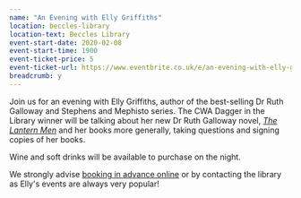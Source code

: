 ```yaml
---
name: "An Evening with Elly Griffiths"
location: beccles-library
location-text: Beccles Library
event-start-date: 2020-02-08
event-start-time: 1900
event-ticket-price: 5
event-ticket-url: https://www.eventbrite.co.uk/e/an-evening-with-elly-griffiths-tickets-83773987251
breadcrumb: y
---
```


Join us for an evening with Elly Griffiths, author of the best-selling Dr Ruth Galloway and Stephens and Mephisto series. The CWA Dagger in the Library winner will be talking about her new Dr Ruth Galloway novel, [<cite>The Lantern Men</cite>](https://suffolk.spydus.co.uk/cgi-bin/spydus.exe/ENQ/OPAC/BIBENQ?BRN=2687390) and her books more generally, taking questions and signing copies of her books.

Wine and soft drinks will be available to purchase on the night.

We strongly advise [booking in advance online](https://www.eventbrite.co.uk/e/an-evening-with-elly-griffiths-tickets-83773987251) or by contacting the library as Elly's events are always very popular!
